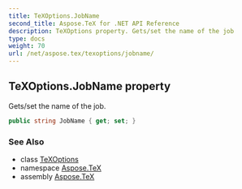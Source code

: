 ```yaml
---
title: TeXOptions.JobName
second_title: Aspose.TeX for .NET API Reference
description: TeXOptions property. Gets/set the name of the job
type: docs
weight: 70
url: /net/aspose.tex/texoptions/jobname/
---
```

## TeXOptions.JobName property

Gets/set the name of the job.

```csharp
public string JobName { get; set; }
```

### See Also

* class [TeXOptions](../)
* namespace [Aspose.TeX](../../texoptions/)
* assembly [Aspose.TeX](../../../)


